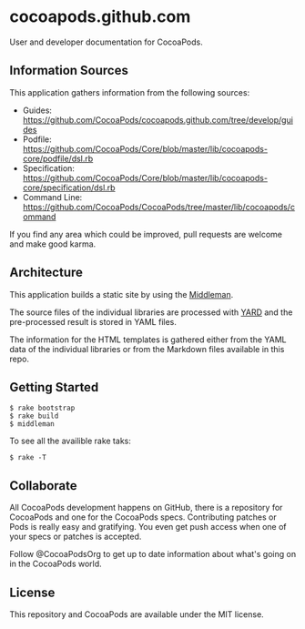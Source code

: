 cocoapods.github.com
====================

User and developer documentation for CocoaPods.

## Information Sources

This application gathers information from the following sources:

- Guides: https://github.com/CocoaPods/cocoapods.github.com/tree/develop/guides
- Podfile: https://github.com/CocoaPods/Core/blob/master/lib/cocoapods-core/podfile/dsl.rb
- Specification: https://github.com/CocoaPods/Core/blob/master/lib/cocoapods-core/specification/dsl.rb
- Command Line: https://github.com/CocoaPods/CocoaPods/tree/master/lib/cocoapods/command

If you find any area which could be improved, pull requests are welcome and
make good karma.

## Architecture

This application builds a static site by using the [Middleman](http://middlemanapp.com).

The source files of the individual libraries are processed with [YARD](http://yardoc.org)
and the pre-processed result is stored in YAML files.

The information for the HTML templates is gathered either from the YAML data of the
individual libraries or from the Markdown files available in this repo.

## Getting Started

```console
$ rake bootstrap
$ rake build
$ middleman
```

To see all the availible rake taks:

```console
$ rake -T
```


## Collaborate

All CocoaPods development happens on GitHub, there is a repository for CocoaPods and one for the CocoaPods specs. Contributing patches or Pods is really easy and gratifying. You even get push access when one of your specs or patches is accepted.

Follow @CocoaPodsOrg to get up to date information about what's going on in the CocoaPods world.

## License

This repository and CocoaPods are available under the MIT license.
